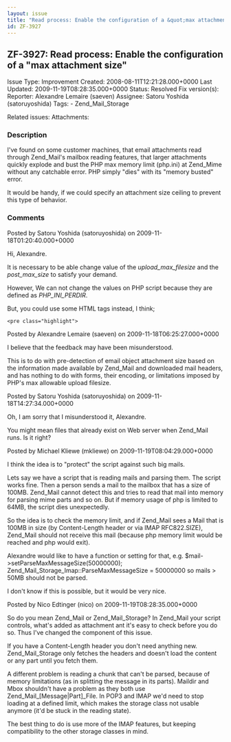 ```yaml
---
layout: issue
title: "Read process: Enable the configuration of a &quot;max attachment size&quot;"
id: ZF-3927
---
```


ZF-3927: Read process: Enable the configuration of a "max attachment size"
--------------------------------------------------------------------------

 Issue Type: Improvement Created: 2008-08-11T12:21:28.000+0000 Last Updated: 2009-11-19T08:28:35.000+0000 Status: Resolved Fix version(s): 
 Reporter:  Alexandre Lemaire (saeven)  Assignee:  Satoru Yoshida (satoruyoshida)  Tags: - Zend\_Mail\_Storage
 
 Related issues: 
 Attachments: 
### Description

I've found on some customer machines, that email attachments read through Zend\_Mail's mailbox reading features, that larger attachments quickly explode and bust the PHP max memory limit (php.ini) at Zend\_Mime without any catchable error. PHP simply "dies" with its "memory busted" error.

It would be handy, if we could specify an attachment size ceiling to prevent this type of behavior.

 

 

### Comments

Posted by Satoru Yoshida (satoruyoshida) on 2009-11-18T01:20:40.000+0000

Hi, Alexandre.

It is necessary to be able change value of the _upload\_max\_filesize_ and the _post\_max\_size_ to satisfy your demand.

However, We can not change the values on PHP script because they are defined as _PHP\_INI\_PERDIR_.

But, you could use some HTML tags instead, I think;

 
    <pre class="highlight">


 

 

Posted by Alexandre Lemaire (saeven) on 2009-11-18T06:25:27.000+0000

I believe that the feedback may have been misunderstood.

This is to do with pre-detection of email object attachment size based on the information made available by Zend\_Mail and downloaded mail headers, and has nothing to do with forms, their encoding, or limitations imposed by PHP's max allowable upload filesize.

 

 

Posted by Satoru Yoshida (satoruyoshida) on 2009-11-18T14:27:34.000+0000

Oh, I am sorry that I misunderstood it, Alexandre.

You might mean files that already exist on Web server when Zend\_Mail runs. Is it right?

 

 

Posted by Michael Kliewe (mkliewe) on 2009-11-19T08:04:29.000+0000

I think the idea is to "protect" the script against such big mails.

Lets say we have a script that is reading mails and parsing them. The script works fine. Then a person sends a mail to the mailbox that has a size of 100MB. Zend\_Mail cannot detect this and tries to read that mail into memory for parsing mime parts and so on. But if memory usage of php is limited to 64MB, the script dies unexpectedly.

So the idea is to check the memory limit, and if Zend\_Mail sees a Mail that is 100MB in size (by Content-Length header or via IMAP RFC822.SIZE), Zend\_Mail should not receive this mail (because php memory limit would be reached and php would exit).

Alexandre would like to have a function or setting for that, e.g. $mail->setParseMaxMessageSize(50000000); Zend\_Mail\_Storage\_Imap::ParseMaxMessageSize = 50000000 so mails > 50MB should not be parsed.

I don't know if this is possible, but it would be very nice.

 

 

Posted by Nico Edtinger (nico) on 2009-11-19T08:28:35.000+0000

So do you mean Zend\_Mail or Zend\_Mail\_Storage? In Zend\_Mail your script controls, what's added as attachment ant it's easy to check before you do so. Thus I've changed the component of this issue.

If you have a Content-Length header you don't need anything new. Zend\_Mail\_Storage only fetches the headers and doesn't load the content or any part until you fetch them.

A different problem is reading a chunk that can't be parsed, because of memory limitations (as in splitting the message in its parts). Maildir and Mbox shouldn't have a problem as they both use Zend\_Mail\_[Message|Part]\_File. In POP3 and IMAP we'd need to stop loading at a defined limit, which makes the storage class not usable anymore (it'd be stuck in the reading state).

The best thing to do is use more of the IMAP features, but keeping compatibility to the other storage classes in mind.

 

 